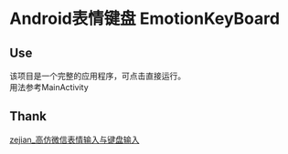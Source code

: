 ﻿# Android表情键盘 EmotionKeyBoard

## Use
该项目是一个完整的应用程序，可点击直接运行。<br/>
用法参考MainActivity

## Thank
[zejian_高仿微信表情输入与键盘输入](http://blog.csdn.net/javazejian/article/details/52126391)